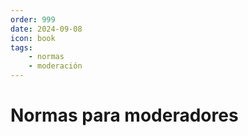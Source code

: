 ```yaml
---
order: 999
date: 2024-09-08
icon: book
tags:
    - normas
    - moderación
---
```


# Normas para moderadores